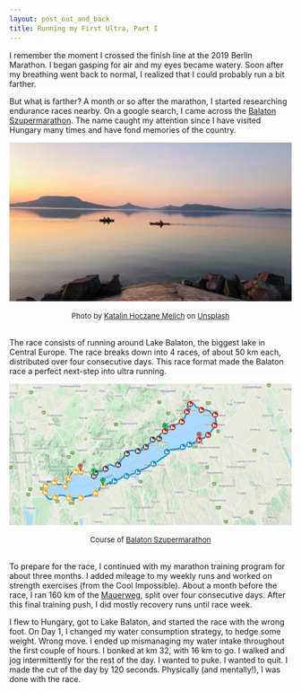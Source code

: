 ```yaml
---
layout: post_out_and_back
title: Running my First Ultra, Part I
---
```


I remember the moment I crossed the finish line at the 2019 Berlin Marathon. I began gasping for air and my eyes became watery. Soon after my breathing went back to normal, I realized that I could probably run a bit farther.   

But what is farther? A month or so after the marathon, I started researching endurance races nearby.  On a google search, I came across the [Balaton Szupermarathon](https://balatonsupermarathon.runinbudapest.com/13th-lake-balaton-supermarathon/). The name caught my attention since I have visited Hungary many times and have fond memories of the country.  

![](/asset/picture/2020-10-27-first-ultra-1-img02.jpg)

<font size="-1"><center><span>Photo by <a href="https://unsplash.com/@hoczika?utm_source=unsplash&amp;utm_medium=referral&amp;utm_content=creditCopyText">Katalin Hoczane Melich</a> on <a href="https://unsplash.com/s/photos/balaton?utm_source=unsplash&amp;utm_medium=referral&amp;utm_content=creditCopyText">Unsplash</a></span></center></font>
<br>
 
The race consists of running around Lake Balaton, the biggest lake in Central Europe. The race breaks down into 4 races, of about 50 km each, distributed over four consecutive days. This race format made the Balaton race a perfect next-step into ultra running.  

![](/asset/screenshot/2020-10-27-first-ultra-1-img01.png)

<font size="-1"><center><span>Course of <a href="https://www.google.com/maps/d/viewer?mid=17SHqsNRVI7auHHLb3setZCzzcGAc9oIn&ll=46.881044167690284%2C17.707253079861403&z=10">Balaton Szupermarathon</a></span></center></font>
<br>


To prepare for the race, I continued with my marathon training program for about three months. I added mileage to my weekly runs and worked on strength exercises (from the Cool Impossible). About a month before the race, I ran 160 km of the [Mauerweg](https://www.komoot.com/tour/78555721), split over four consecutive days. After this final training push, I did mostly recovery runs until race week.   

I flew to Hungary, got to Lake Balaton, and started the race with the wrong foot. On Day 1, I changed my water consumption strategy, to hedge some weight. Wrong move. I ended up mismanaging my water intake throughout the first couple of hours. I bonked at km 32, with 16 km to go. I walked and jog intermittently for the rest of the day. I wanted to puke. I wanted to quit. I made the cut of the day by 120 seconds.  Physically (and mentally!), I was done with the race. 

 
